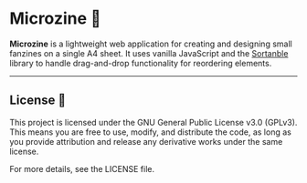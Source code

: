 # Microzine 🎨

**Microzine** is a lightweight web application for creating and designing small fanzines on a single A4 sheet. It uses vanilla JavaScript and the [Sortanble](https://github.com/SortableJS/Sortable) library to handle drag-and-drop functionality for reordering elements.

---

## License 📜

This project is licensed under the GNU General Public License v3.0 (GPLv3). This means you are free to use, modify, and distribute the code, as long as you provide attribution and release any derivative works under the same license.

For more details, see the LICENSE file.
